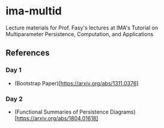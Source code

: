 # ima-multid
Lecture materials for Prof. Fasy's lectures at IMA's Tutorial on Multiparameter Persistence, Computation, and Applications

## References

### Day 1
* (Bootstrap Paper)[https://arxiv.org/abs/1311.0376]

### Day 2
* (Functional Summaries of Persistence
  Diagrams)[https://arxiv.org/abs/1804.01618]
